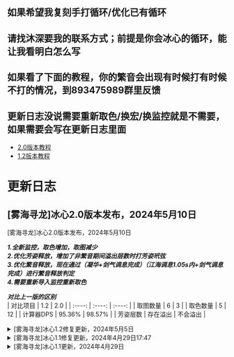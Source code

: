 ## 如果希望我复刻手打循环/优化已有循环
## 请找沐深要我的联系方式；前提是你会冰心的循环，能让我看明白怎么写 
## 如果看了下面的教程，你的繁音会出现有时候打有时候不打的情况，到893475989群里反馈
## 更新日志没说需要重新取色/换宏/换监控就是不需要，如果需要会写在更新日志里面
*  [2.0版本教程](https://github.com/iderfl/mm-bx/blob/main/2.0%E6%95%99%E7%A8%8B.md)
*  [1.2版本教程](https://github.com/iderfl/mm-bx/blob/main/1.2%E6%95%99%E7%A8%8B.md)

# 更新日志
## [雾海寻龙]冰心2.0版本发布，2024年5月10日
[雾海寻龙]冰心2.0版本发布，2024年5月10日
	
___1.全新监控，取色增加，取图减少___  
___2.优化芳姿释放，增加了非繁音期间溢出层数时打芳姿玳弦___  
___3.优化繁音释放，现在通过（凝华+剑气调息完成）（江海调息1.05s内+剑气调息完成）进行繁音释放判定___  
___4.需要重新导入监控重新取色___  

___对比上一版的区别___  
| 对比项目 | 1.2 | 2.0 | 
| :----: | :----: |  :----: | 
| 取图数量 | 6 | 3 | 
| 取色数量 | 5 | 12 | 
| 计算器DPS | 95.36% | 98.57% | 
| 芳姿层数 | 存在溢出 | 不会溢出 | 


<details>
<summary>[雾海寻龙]冰心1.2修复更新，2024年5月5日</summary>  

___1.修复心鼓弦打断玳弦读条的问题___  
___2.修复心鼓弦释放时机错误的问题___  

</details>  
<details>
<summary>[雾海寻龙]冰心1.1修复更新，2024年4月29日17:47</summary>  

___本次修改只是修复部分人出现的芳姿额外释放的bug，版本号没有变更___  
___如果你是在2024年4月29日17:47前下载的，建议你重新下载一下___

</details>  
<details>
<summary>[雾海寻龙]冰心1.1更新，2024年4月29日</summary>  

___本次修改完全重构了代码，你需要重新取图取色才能正常使用___

> 1.0是以`手动繁音`的`循环一键宏`进行编写  
> ___1.1修改为___ `手动繁音` `手动芳姿` ___的___ `半手动宏` ___进行编写___

</details>  
